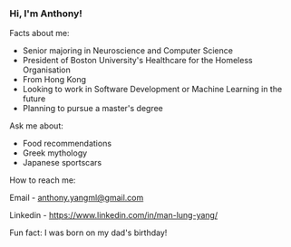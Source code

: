 ### Hi, I'm Anthony!

Facts about me:

- Senior majoring in Neuroscience and Computer Science 
- President of Boston University's Healthcare for the Homeless Organisation
- From Hong Kong 
- Looking to work in Software Development or Machine Learning in the future
- Planning to pursue a master's degree


Ask me about:

- Food recommendations 
- Greek mythology
- Japanese sportscars 

How to reach me:

Email - anthony.yangml@gmail.com 

Linkedin - https://www.linkedin.com/in/man-lung-yang/

Fun fact: I was born on my dad's birthday!

